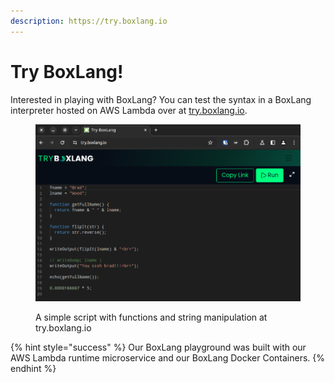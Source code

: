 ```yaml
---
description: https://try.boxlang.io
---
```


# Try BoxLang!

Interested in playing with BoxLang? You can test the syntax in a BoxLang interpreter hosted on AWS Lambda over at [try.boxlang.io](https://try.boxlang.io/).



<figure><img src="overview/try-boxlang.png" alt=""><figcaption><p>A simple script with functions and string manipulation at try.boxlang.io</p></figcaption></figure>

{% hint style="success" %}
Our BoxLang playground was built with our AWS Lambda runtime microservice and our BoxLang Docker Containers.
{% endhint %}
